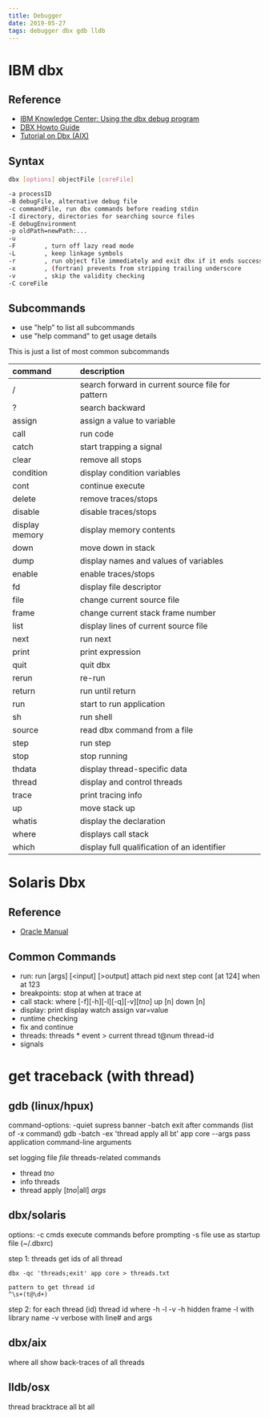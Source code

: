```yaml
---
title: Debugger
date: 2019-05-27
tags: debugger dbx gdb lldb
---
```



# IBM dbx

## Reference
* [IBM Knowledge Center: Using the dbx debug program](https://www.ibm.com/support/knowledgecenter/en/ssw_aix_72/com.ibm.aix.cmds2/dbx.htm)
* [DBX Howto Guide](https://edoras.sdsu.edu/doc/dbx.html)
* [Tutorial on Dbx (AIX)](http://delphiwww.cern.ch/~dellib/tutorial/node22.html)

## Syntax
````bash
dbx [options] objectFile [coreFile]

-a processID
-B debugFile, alternative debug file
-c commandFile, run dbx commands before reading stdin
-I directory, directories for searching source files
-E debugEnvironment
-p oldPath=newPath:...
-u
-F        , turn off lazy read mode
-L        , keep linkage symbols
-r        , run object file immediately and exit dbx if it ends successfully
-x        , (fortran) prevents from stripping trailing underscore
-v        , skip the validity checking
-C coreFile
````
## Subcommands

* use "help" to list all subcommands
* use "help command" to get usage details

This is just a list of most common subcommands

|command|description|
|:---|:---|
|/|search forward in current source file for pattern|
|?|search backward|
|assign|assign a value to variable|
|call|run code|
|catch|start trapping a signal|
|clear|remove all stops|
|condition|display condition variables|
|cont|continue execute|
|delete|remove traces/stops|
|disable|disable traces/stops|
|display memory|display memory contents|
|down|move down in stack|
|dump|display names and values of variables|
|enable|enable traces/stops|
|fd|display file descriptor|
|file|change current source file|
|frame|change current stack frame number|
|list|display lines of current source file|
|next|run next|
|print|print expression|
|quit|quit dbx|
|rerun|re-run|
|return|run until return|
|run|start to run application|
|sh|run shell|
|source|read dbx command from a file|
|step|run step|
|stop|stop running|
|thdata|display thread-specific data|
|thread|display and control threads|
|trace|print tracing info|
|up|move stack up|
|whatis|display the declaration|
|where|displays call stack|
|which|display full qualification of an identifier|


# Solaris Dbx

## Reference
* [Oracle Manual](https://docs.oracle.com/cd/E18659_01/html/821-1380/blawp.html)

## Common Commands
* run:
        run [args] [<input] [>output]
        attach pid
        next
        step
        cont [at 124]
        when at 123
* breakpoints:
        stop at
        when at
        trace at
* call stack:
        where [-f][-h][-l][-q][-v][_tno_]
        up [n]
        down [n]
* display:
        print
        display
        watch
        assign var=value
* runtime checking
* fix and continue
* threads:
    threads
        * event
        > current thread
        t@num thread-id
* signals



# get traceback (with thread)

## gdb (linux/hpux)

command-options:
-quiet    supress banner
-batch    exit after commands (list of -x command)
          gdb -batch -ex 'thread apply all bt' app core
--args    pass application command-line arguments

set logging file _file_
threads-related commands
* thread _tno_
* info threads
* thread apply [_tno_|all] _args_


## dbx/solaris

options:
-c cmds         execute commands before prompting
-s file         use as startup file (~/.dbxrc)

step 1:
    threads
        get ids of all thread

    dbx -qc 'threads;exit' app core > threads.txt

    pattern to get thread id
    ^\s+(t@\d+)

step 2:
    for each thread (id)
    thread id
    where -h -l -v
        -h hidden frame
        -l with library name
        -v verbose with line# and args


## dbx/aix

where all
    show back-traces of all threads

## lldb/osx

thread bracktrace all
bt all
